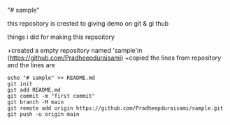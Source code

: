 "# sample" 

this repository is crested to giving demo on git 
& gi thub

things i did for making this repsoitory

+created a empty repository named 'sample'in (https://github.com/Pradheepduraisami)
+copied the lines from repository and the lines are

```
echo "# sample" >> README.md
git init
git add README.md
git commit -m "first commit"
git branch -M main
git remote add origin https://github.com/Pradheepduraisami/sample.git
git push -u origin main
```
